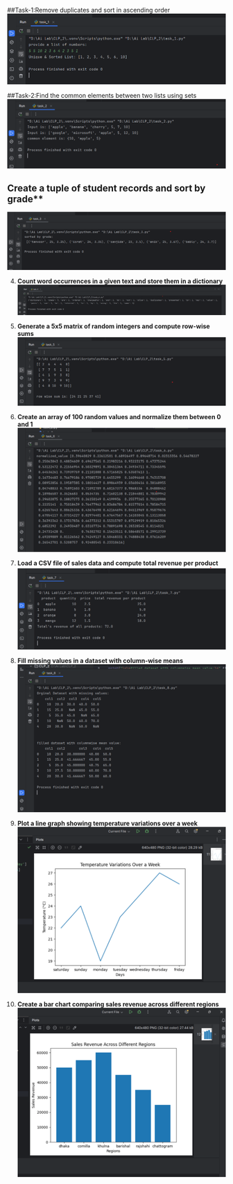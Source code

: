 ##Task-1:Remove duplicates and sort in ascending order 
   ![Remove duplicates and sort](screenshot/1.png)  

##Task-2:Find the common elements between two lists using sets  
   ![Find common elements](screenshot/2.png)  

## Create a tuple of student records and sort by grade**  
   ![Tuple of student records](screenshot/3.png)  

4. **Count word occurrences in a given text and store them in a dictionary**  
   ![Word occurrences in dictionary](screenshot/4.png)  

5. **Generate a 5x5 matrix of random integers and compute row-wise sums**  
   ![5x5 matrix row sums](screenshot/5.png)  

6. **Create an array of 100 random values and normalize them between 0 and 1**  
   ![Normalize 100 random values](screenshot/6.png)  

7. **Load a CSV file of sales data and compute total revenue per product**  
   ![Sales data total revenue](screenshot/7.png)  

8. **Fill missing values in a dataset with column-wise means**  
   ![Fill missing values](screenshot/8.png)  

9. **Plot a line graph showing temperature variations over a week**  
   ![Temperature variations graph](screenshot/9.png)  

10. **Create a bar chart comparing sales revenue across different regions**  
   ![Sales revenue comparison](screenshot/10.png)  
